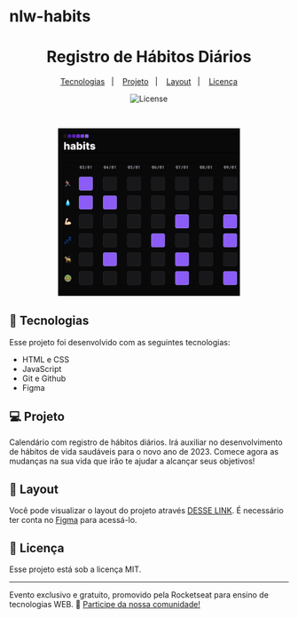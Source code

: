 # nlw-habits
<h1 align="center">Registro de Hábitos Diários</h1>

<p align="center">
  <a href="#-tecnologias">Tecnologias</a>&nbsp;&nbsp;&nbsp;|&nbsp;&nbsp;&nbsp;
  <a href="#-projeto">Projeto</a>&nbsp;&nbsp;&nbsp;|&nbsp;&nbsp;&nbsp;
  <a href="#-layout">Layout</a>&nbsp;&nbsp;&nbsp;|&nbsp;&nbsp;&nbsp;
  <a href="#memo-licença">Licença</a>
</p>

<p align="center">
  <img alt="License" src="https://img.shields.io/static/v1?label=license&message=MIT&color=49AA26&labelColor=000000">
</p>

<br>

<p align="center">
  <img alt="nlw-habits" src=".github/nlw-habits.png" width="65%">
</p>

## 🚀 Tecnologias

Esse projeto foi desenvolvido com as seguintes tecnologias:

- HTML e CSS
- JavaScript
- Git e Github
- Figma

## 💻 Projeto

Calendário com registro de hábitos diários. Irá auxiliar no desenvolvimento de hábitos de vida saudáveis para o novo ano de 2023. 
Comece agora as mudanças na sua vida que irão te ajudar a alcançar seus objetivos!

## 🔖 Layout

Você pode visualizar o layout do projeto através [DESSE LINK](https://www.figma.com/community/file/1195327109778210238). É necessário ter conta no [Figma](https://figma.com) para acessá-lo.

## :memo: Licença

Esse projeto está sob a licença MIT.

---

Evento exclusivo e gratuito, promovido pela Rocketseat para ensino de tecnologias WEB.
:wave: [Participe da nossa comunidade!](https://discord.gg/rocketseat)
